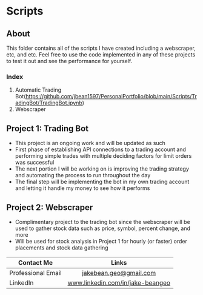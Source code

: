 # Scripts
## About
This folder contains all of the scripts I have created including a webscraper, etc, and etc. Feel free to use the code implemented in any of these projects to test it out and see the performance for yourself.

### Index
1. Automatic Trading Bot(https://github.com/jbean1597/PersonalPortfolio/blob/main/Scripts/TradingBot/TradingBot.ipynb)
2. Webscraper

## Project 1: Trading Bot
* This project is an ongoing work and will be updated as such
* First phase of establishing API connections to a trading account and performing simple trades with multiple deciding factors for limit orders was successful
* The next portion I will be working on is improving the trading strategy and automating the process to run throughout the day
* The final step will be implementing the bot in my own trading account and letting it handle my money to see how it performs

## Project 2: Webscraper
* Complimentary project to the trading bot since the webscraper will be used to gather stock data such as price, symbol, percent change, and more
* Will be used for stock analysis in Project 1 for hourly (or faster) order placements and stock data gathering



|Contact Me       | Links         |
| ------------- |:-------------:|
| Professional Email      | jakebean.geo@gmail.com |
| LinkedIn      | www.linkedin.com/in/jake-beangeo      |
